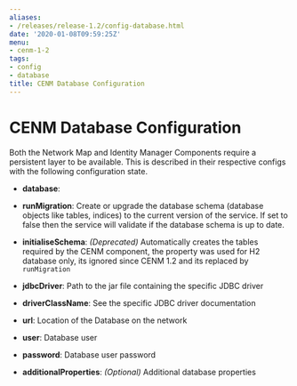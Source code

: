 ```yaml
---
aliases:
- /releases/release-1.2/config-database.html
date: '2020-01-08T09:59:25Z'
menu:
- cenm-1-2
tags:
- config
- database
title: CENM Database Configuration
---
```



# CENM Database Configuration

Both the Network Map and Identity Manager Components require a persistent layer to be available. This is described in
their respective configs with the following configuration state.


* **database**: 

* **runMigration**: 
Create or upgrade the database schema (database objects like tables, indices)
to the current version of the service. If set to false then the service will validate
if the database schema is up to date.


* **initialiseSchema**: 
*(Deprecated)* Automatically creates the tables required by the CENM component,
the property was used for H2 database only, its ignored since CENM 1.2 and its replaced by `runMigration`


* **jdbcDriver**: 
Path to the jar file containing the specific JDBC driver


* **driverClassName**: 
See the specific JDBC driver documentation


* **url**: 
Location of the Database on the network


* **user**: 
Database user


* **password**: 
Database user password


* **additionalProperties**: 
*(Optional)* Additional database properties





